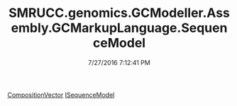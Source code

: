 ﻿---
title: SMRUCC.genomics.GCModeller.Assembly.GCMarkupLanguage.SequenceModel
date: 7/27/2016 7:12:41 PM
---

[CompositionVector](T-SMRUCC.genomics.GCModeller.Assembly.GCMarkupLanguage.SequenceModel.CompositionVector.html)
[ISequenceModel](T-SMRUCC.genomics.GCModeller.Assembly.GCMarkupLanguage.SequenceModel.ISequenceModel.html)
